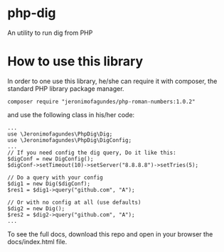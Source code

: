 # php-dig
An utility to run dig from PHP

# How to use this library
In order to one use this library, he/she can require it with composer, 
the standard PHP library package manager.

```
composer require "jeronimofagundes/php-roman-numbers:1.0.2"
```  

and use the following class in his/her code:
```
...
use \Jeronimofagundes\PhpDig\Dig;
use \Jeronimofagundes\PhpDig\DigConfig;
...
// If you need config the dig query, Do it like this:
$digConf = new DigConfig();
$digConf->setTimeout(10)->setServer("8.8.8.8")->setTries(5);

// Do a query with your config
$dig1 = new Dig($digConf);
$res1 = $dig1->query("github.com", "A");

// Or with no config at all (use defaults)
$dig2 = new Dig();
$res2 = $dig2->query("github.com", "A");
... 
```

To see the full docs, download this repo and open in your browser the docs/index.html file.